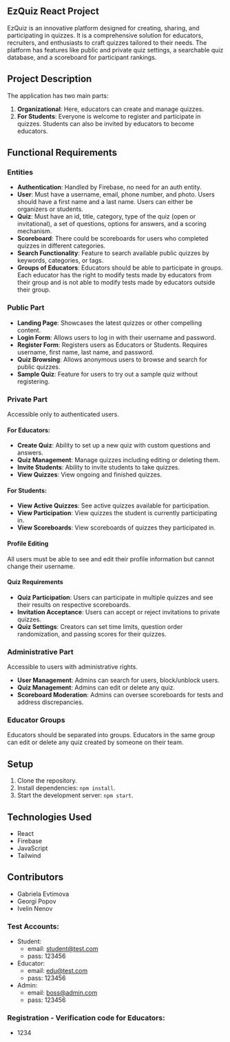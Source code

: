 ## EzQuiz React Project

EzQuiz is an innovative platform designed for creating, sharing, and participating in quizzes. It is a comprehensive solution for educators, recruiters, and enthusiasts to craft quizzes tailored to their needs. The platform has features like public and private quiz settings, a searchable quiz database, and a scoreboard for participant rankings.

## Project Description

The application has two main parts:

1. **Organizational**: Here, educators can create and manage quizzes.
2. **For Students**: Everyone is welcome to register and participate in quizzes. Students can also be invited by educators to become educators.

## Functional Requirements

### Entities

- **Authentication**: Handled by Firebase, no need for an auth entity.
- **User**: Must have a username, email, phone number, and photo. Users should have a first name and a last name. Users can either be organizers or students.
- **Quiz**: Must have an id, title, category, type of the quiz (open or invitational), a set of questions, options for answers, and a scoring mechanism.
- **Scoreboard**: There could be scoreboards for users who completed quizzes in different categories.
- **Search Functionality**: Feature to search available public quizzes by keywords, categories, or tags.
- **Groups of Educators**: Educators should be able to participate in groups. Each educator has the right to modify tests made by educators from their group and is not able to modify tests made by educators outside their group.

### Public Part

- **Landing Page**: Showcases the latest quizzes or other compelling content.
- **Login Form**: Allows users to log in with their username and password.
- **Register Form**: Registers users as Educators or Students. Requires username, first name, last name, and password.
- **Quiz Browsing**: Allows anonymous users to browse and search for public quizzes.
- **Sample Quiz**: Feature for users to try out a sample quiz without registering.

### Private Part

Accessible only to authenticated users.

#### For Educators:

- **Create Quiz**: Ability to set up a new quiz with custom questions and answers.
- **Quiz Management**: Manage quizzes including editing or deleting them.
- **Invite Students**: Ability to invite students to take quizzes.
- **View Quizzes**: View ongoing and finished quizzes.

#### For Students:

- **View Active Quizzes**: See active quizzes available for participation.
- **View Participation**: View quizzes the student is currently participating in.
- **View Scoreboards**: View scoreboards of quizzes they participated in.

#### Profile Editing

All users must be able to see and edit their profile information but cannot change their username.

#### Quiz Requirements

- **Quiz Participation**: Users can participate in multiple quizzes and see their results on respective scoreboards.
- **Invitation Acceptance**: Users can accept or reject invitations to private quizzes.
- **Quiz Settings**: Creators can set time limits, question order randomization, and passing scores for their quizzes.

### Administrative Part

Accessible to users with administrative rights.

- **User Management**: Admins can search for users, block/unblock users.
- **Quiz Management**: Admins can edit or delete any quiz.
- **Scoreboard Moderation**: Admins can oversee scoreboards for tests and address discrepancies.

### Educator Groups

Educators should be separated into groups. Educators in the same group can edit or delete any quiz created by someone on their team.

## Setup

1. Clone the repository.
2. Install dependencies: `npm install`.
3. Start the development server: `npm start`.

## Technologies Used

- React
- Firebase
- JavaScript
- Tailwind

## Contributors

- Gabriela Evtimova
- Georgi Popov
- Ivelin Nenov

### Test Accounts:
- Student: 
  - email: student@test.com
  - pass: 123456
- Educator: 
  - email: edu@test.com
  - pass: 123456
- Admin:
  - email: boss@admin.com
  - pass: 123456

### Registration - Verification code for Educators:
- 1234
